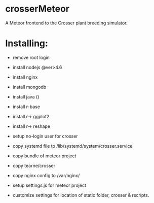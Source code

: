 # crosserMeteor
A Meteor frontend to the Crosser plant breeding simulator.


# Installing:

* remove root login
* install nodejs @ver>4.6
* install nginx
* install mongodb
* install java ()
* install r-base
* install r->  ggplot2
* install r->  reshape


* setup no-login user for crosser

* copy systemd file to /lib/systemd/system/crosser.service
* copy bundle of meteor project
* copy tearne/crosser


* copy nginx config to /var/nginx/
* setup settings.js for meteor project
* customize settings for location of static folder, crosser & rscripts.
